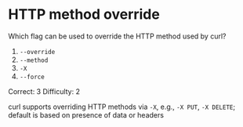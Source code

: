 # HTTP method override

Which flag can be used to override the HTTP method used by curl?

1. `--override`
2. `--method`
3. `-X`
4. `--force`

Correct: 3
Difficulty: 2

curl supports overriding HTTP methods via `-X`, e.g., `-X PUT`, `-X DELETE`; default is based on presence of data or headers
